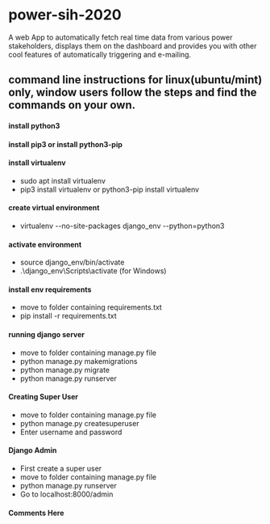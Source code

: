# power-sih-2020
A web App to automatically fetch real time data from various power stakeholders, displays them on the dashboard and provides you with other cool features of automatically triggering and e-mailing.

## command line instructions for linux(ubuntu/mint) only, window users follow the steps and find the commands on your own.
#### install python3
#### install pip3 or install python3-pip
#### install virtualenv
- sudo apt install virtualenv
- pip3 install virtualenv or python3-pip install virtualenv
#### create virtual environment
- virtualenv --no-site-packages django_env --python=python3
#### activate environment
- source django_env/bin/activate
- .\django_env\Scripts\activate (for Windows)
#### install env requirements
- move to folder containing requirements.txt
- pip install -r requirements.txt
#### running django server
- move to folder containing manage.py file
- python manage.py makemigrations
- python manage.py migrate
- python manage.py runserver
#### Creating Super User
- move to folder containing manage.py file
- python manage.py createsuperuser
- Enter username and password
#### Django Admin
- First create a super user
- move to folder containing manage.py file
- python manage.py runserver
- Go to localhost:8000/admin
#### Comments Here
